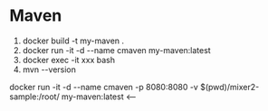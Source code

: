 # Maven

1. docker build -t my-maven .
2. docker run -it -d --name cmaven my-maven:latest
3. docker exec -it xxx bash
4. mvn --version

docker run -it -d --name cmaven -p 8080:8080 -v $(pwd)/mixer2-sample:/root/ my-maven:latest <--